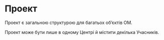 # Проект

<subject>Проект</subject> <keyword>є</keyword> загальною структурою для багатьох обʼєктів <subject>
ОМ</subject>.

<subject>Проект</subject> може бути лише в одному <subject>Центрі</subject> й містити декілька
<subject>Учасників</subject>.